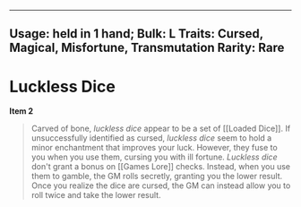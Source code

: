 
---
Usage: held in 1 hand;
Bulk: L
Traits: Cursed, Magical, Misfortune, Transmutation
Rarity: Rare
---

# Luckless Dice

**Item 2**

> Carved of bone, *luckless dice* appear to be a set of [[Loaded Dice]]. If unsuccessfully identified as cursed, *luckless dice* seem to hold a minor enchantment that improves your luck. However, they fuse to you when you use them, cursing you with ill fortune. *Luckless dice* don't grant a bonus on [[Games Lore]] checks. Instead, when you use them to gamble, the GM rolls secretly, granting you the lower result. Once you realize the dice are cursed, the GM can instead allow you to roll twice and take the lower result.

